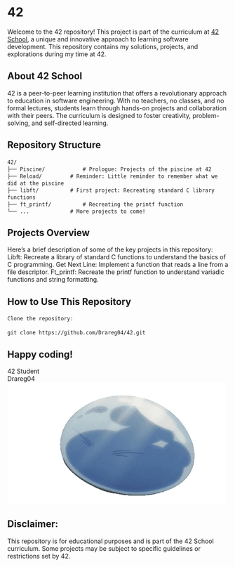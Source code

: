 # 42

Welcome to the 42 repository! This project is part of the curriculum at [42 School](https://42.fr/en/homepage/), a unique and innovative approach to learning software development. This repository contains my solutions, projects, and explorations during my time at 42.

## About 42 School

42 is a peer-to-peer learning institution that offers a revolutionary approach to education in software engineering. With no teachers, no classes, and no formal lectures, students learn through hands-on projects and collaboration with their peers. The curriculum is designed to foster creativity, problem-solving, and self-directed learning.

## Repository Structure

	42/  
	├── Piscine/			# Prologue: Projects of the piscine at 42  
	├── Reload/			# Reminder: Little reminder to remember what we did at the piscine  
	├── libft/			# First project: Recreating standard C library functions  
	├── ft_printf/			# Recreating the printf function  
	└── ...				# More projects to come!  

## Projects Overview    

Here’s a brief description of some of the key projects in this repository:
	Libft: Recreate a library of standard C functions to understand the basics of C programming.
	Get Next Line: Implement a function that reads a line from a file descriptor.
	Ft_printf: Recreate the printf function to understand variadic functions and string formatting.
 
## How to Use This Repository    
	Clone the repository:
 
	git clone https://github.com/Drareg04/42.git

## Happy coding! 

42 Student    
Drareg04    
![Slimey thumbs up](src/slimeThumbUp.gif)
## Disclaimer:
This repository is for educational purposes and is part of the 42 School curriculum. Some projects may be subject to specific guidelines or restrictions set by 42.
